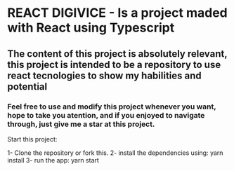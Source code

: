 # REACT DIGIVICE - Is a project maded with React using Typescript

## The content of this project is absolutely relevant, this project is intended to be a repository to use react tecnologies to show my habilities and potential

### Feel free to use and modify this project whenever you want, hope to take you atention, and if you enjoyed to navigate through, just give me a star at this project.

Start this project:

1- Clone the repository or fork this.
2- install the dependencies using: yarn install
3- run the app: yarn start
